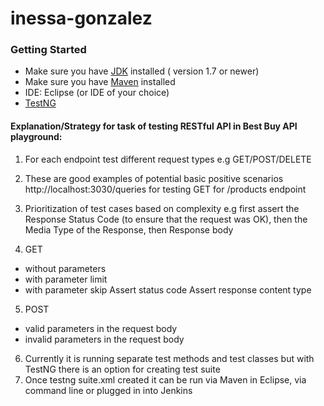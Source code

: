 # inessa-gonzalez

### Getting Started
- Make sure you have [JDK](http://www.oracle.com/technetwork/pt/java/javase/downloads/jdk8-downloads-2133151.html) installed ( version 1.7 or newer)
- Make sure you have [Maven](https://maven.apache.org/) installed
- IDE: Eclipse (or IDE of your choice)
- [TestNG](http://testng.org/doc/)

#### Explanation/Strategy for task of testing RESTful API in Best Buy API playground: 
1. For each endpoint test different request types e.g GET/POST/DELETE 

2. These are good examples of potential basic positive scenarios  http://localhost:3030/queries
for  testing GET for /products endpoint

3. Prioritization of test cases based on complexity
e.g first assert the Response Status Code (to ensure that the request was OK), then the Media Type of the Response, then Response body 

4. GET 
- without parameters
- with parameter limit
- with parameter skip
Assert status code
Assert response content type

5. POST 
- valid parameters in the request body 
- invalid parameters in the request body

6. Currently it is running separate test methods and test classes but with TestNG there is an option for creating test suite
7. Once testng suite.xml created it can be run via Maven in Eclipse, via command line or plugged in into Jenkins


